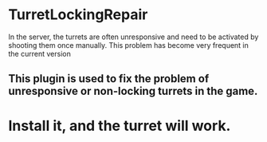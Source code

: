 # TurretLockingRepair

In the server, the turrets are often unresponsive and need to be activated by shooting them once manually. This problem has become very frequent in the current version  
## This plugin is used to fix the problem of unresponsive or non-locking turrets in the game.
# Install it, and the turret will work.
